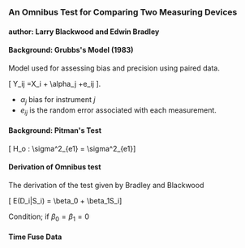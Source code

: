 ### An Omnibus Test for Comparing Two Measuring Devices

#### author: Larry Blackwood and Edwin Bradley

<!------------------------------------------------------------------------>
<!---- Page 12 ---->
#### Background: Grubbs's Model (1983)
Model used for assessing bias and precision using paired data.

\[ Y_ij =X_i + \alpha_j +e_ij \].

- $\alpha_j$ bias for instrument $j$
- $e_{ij}$ is the random error associated with each measurement.

#### Background: Pitman's Test 

\[ H_o : \sigma^2_{e1} =  \sigma^2_{e1}\]
<!------------------------------------------------------------------------>
<!---- Page 13 ---->

#### Derivation of Omnibus test

The derivation of the test given by Bradley and Blackwood

\[ E(D_i|S_i) = \beta_0 + \beta_1S_i\]

Condition; if $\beta_0 =\beta_1=0$

<!------------------------------------------------------------------------>
<!---- Page 14 ---->
#### Time Fuse Data
